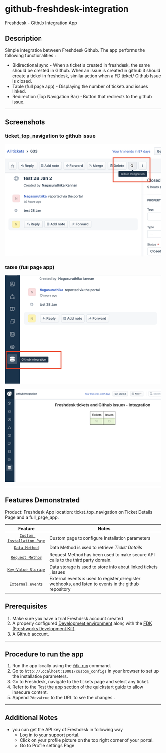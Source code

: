 # github-freshdesk-integration

Freshdesk - Github Integration App

## Description

Simple integration between Freshdesk Github. The app performs the following functionalities :
  - Bidirectional sync - When a ticket is created in freshdesk, the same should be created in Github. When an issue is created in github it should create a ticket       in freshdesk, similar action when a FD ticket/ Github Issue is closed.
  - Table (full page app) - Displaying the number of tickets and issues linked.
  - Redirection (Top Navigation Bar) - Button that redirects to the github issue.

***

## Screenshots
### ticket_top_navigation to github issue
<img src="./screenshots/Screenshot1.png">

### table (full page app)
<img src="./screenshots/Screenshot2.png" >
<p float="left">
  <img src="./screenshots/Screenshot3.png" />
</p>


***

## Features Demonstrated

Product: Freshdesk
App location: ticket_top_navigation on Ticket Details Page and a full_page_app.

| Feature | Notes |
| :---: | --- |
| [`Custom Installation Page`](https://developers.freshdesk.com/v2/docs/custom-installation-page/) | Custom page to configure Installation parameters  |
| [`Data Method`](https://developers.freshdesk.com/v2/docs/data-methods) | Data Method is used to retrieve _Ticket Details_ |
| [`Request Method`](https://developers.freshdesk.com/v2/docs/request-method) | Request Method has been used to make secure API calls to the third party domain. |
| [`Key-Value Storage`](https://developers.freshdesk.com/v2/docs/key-value-storage) | Data storage is used to store info about linked tickets , issues|
| [`External events`](https://developers.freshdesk.com/v2/docs/external-events) | External events is used to register,deregister webhooks, and listen to events in the github repository |


## Prerequisites

1. Make sure you have a trial Freshdesk account created
2. A properly configured [Development environment](https://developers.freshdesk.com/v2/docs/quick-start/) along with the [FDK (Freshworks Development Kit)](https://developers.freshdesk.com/v2/docs/freshworks-cli/).
3. A Github account.

***

## Procedure to run the app

1. Run the app locally using the [`fdk run`](https://developers.freshdesk.com/v2/docs/freshworks-cli/#run) command.
2. Go to `http://localhost:10001/custom_configs` in your browser to set up the installation parameters.
3. Go to Freshdesk, navigate to the tickets page and select any ticket.
4. Refer to the [Test the app](https://developers.freshdesk.com/v2/docs/quick-start/#test_your_app) section of the quickstart guide to allow insecure content.
5. Append `?dev=true` to the URL to see the changes
.
***

## Additional Notes

- you can get the API key of Freshdesk in following way
  - Log in to your support portal.
  - Click on your profile picture on the top right corner of your portal.
  - Go to Profile settings Page
